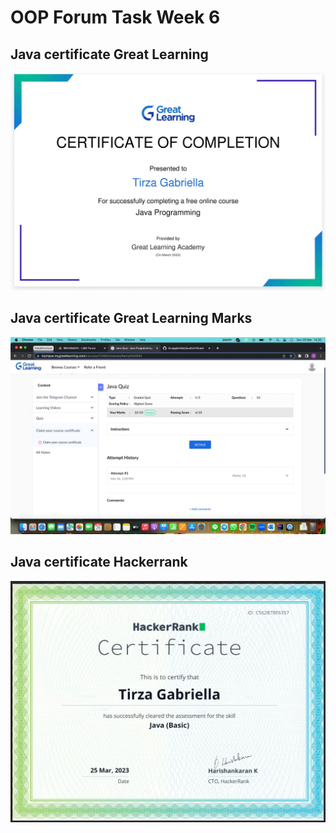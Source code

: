 # OOP Forum Task Week 6

## Java certificate Great Learning

<img src="https://github.com/tirzagabriella/JavaCertificate/blob/main/GreatLearning_certification.jpeg">

## Java certificate Great Learning Marks

<img src= "https://github.com/tirzagabriella/JavaCertificate/blob/main/GreatLearning_Marks.jpeg">

## Java certificate Hackerrank

<img src= "https://github.com/tirzagabriella/JavaCertificate/blob/main/Java%20Certificate%20Hackerrank.jpeg">
